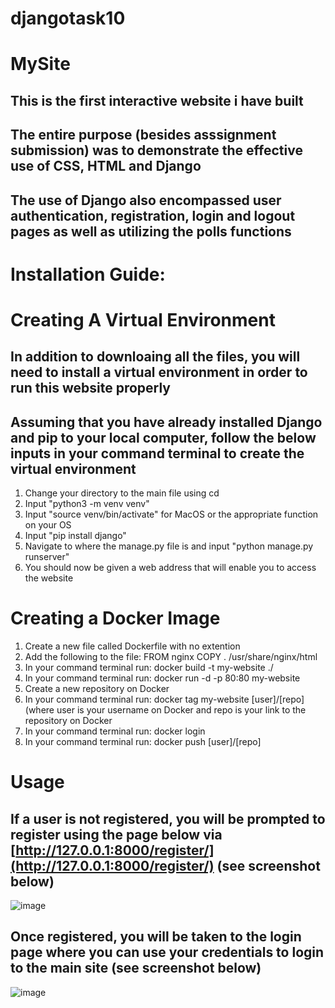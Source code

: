 # djangotask10

# MySite
## This is the first interactive website i have built

## The entire purpose (besides asssignment submission) was to demonstrate the effective use of CSS, HTML and Django 
## The use of Django also encompassed user authentication, registration, login and logout pages as well as utilizing the polls functions


# Installation Guide:

# Creating A Virtual Environment
## In addition to downloaing all the files, you will need to install a virtual environment in order to run this website properly
## Assuming that you have already installed Django and pip to your local computer, follow the below inputs in your command terminal to create the virtual environment 
1. Change your directory to the main file using cd
2. Input "python3 -m venv venv"
3. Input "source venv/bin/activate" for MacOS or the appropriate function on your OS
4. Input "pip install django"
5. Navigate to where the manage.py file is and input "python manage.py runserver"
6. You should now be given a web address that will enable you to access the website

# Creating a Docker Image
1. Create a new file called Dockerfile with no extention
2. Add the following to the file:
   FROM nginx
   COPY . /usr/share/nginx/html
3. In your command terminal run: docker build -t my-website ./
4. In your command terminal run: docker run -d -p 80:80 my-website
5. Create a new repository on Docker
6. In your command terminal run: docker tag my-website [user]/[repo] (where user is your username on Docker and repo is your link to the repository on Docker
7. In your command terminal run: docker login
8. In your command terminal run: docker push [user]/[repo]

# Usage
## If a user is not registered, you will be prompted to register using the page below via [http://127.0.0.1:8000/register/](http://127.0.0.1:8000/register/) (see screenshot below)
![image](https://github.com/Dean25W/djangotask10/assets/139820372/4dbdc67e-2714-4591-8c82-122f73fd8a5a)

## Once registered, you will be taken to the login page where you can use your credentials to login to the main site (see screenshot below)
![image](https://github.com/Dean25W/djangotask10/assets/139820372/51089cfa-8a43-4360-8b90-2766a3696813)



